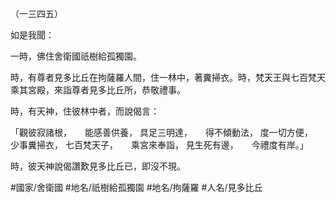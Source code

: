 （一三四五）

如是我聞：

一時，佛住舍衛國祇樹給孤獨園。

時，有尊者見多比丘在拘薩羅人間，住一林中，著糞掃衣。時，梵天王與七百梵天乘其宮殿，來詣尊者見多比丘所，恭敬禮事。

時，有天神，住彼林中者，而說偈言：

「觀彼寂諸根，　　能感善供養，
具足三明達，　　得不傾動法，
度一切方便，　　少事糞掃衣，
七百梵天子，　　乘宮來奉詣，
見生死有邊，　　今禮度有岸。」

時，彼天神說偈讚歎見多比丘已，即沒不現。

#國家/舍衛國
#地名/祇樹給孤獨園
#地名/拘薩羅
#人名/見多比丘
